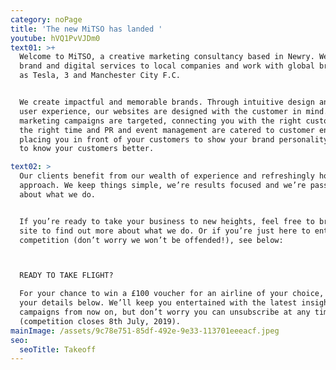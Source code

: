 ```yaml
---
category: noPage
title: 'The new MiTSO has landed '
youtube: hVQ1PvVJDm0
text01: >+
  Welcome to MiTSO, a creative marketing consultancy based in Newry. We deliver
  brand and digital services to local companies and work with global brands such
  as Tesla, 3 and Manchester City F.C.


  We create impactful and memorable brands. Through intuitive design and clever
  user experience, our websites are designed with the customer in mind. Digital
  marketing campaigns are targeted, connecting you with the right customers at
  the right time and PR and event management are catered to customer engagement,
  placing you in front of your customers to show your brand personality and get
  to know your customers better.

text02: >
  Our clients benefit from our wealth of experience and refreshingly honest
  approach. We keep things simple, we’re results focused and we’re passionate
  about what we do.


  If you’re ready to take your business to new heights, feel free to browse our
  site to find out more about what we do. Or if you’re just here to enter our
  competition (don’t worry we won’t be offended!), see below:



  READY TO TAKE FLIGHT?

  For your chance to win a £100 voucher for an airline of your choice, fill in
  your details below. We’ll keep you entertained with the latest insights and
  campaigns from now on, but don’t worry you can unsubscribe at any time
  (competition closes 8th July, 2019).
mainImage: /assets/9c78e751-85df-492e-9e33-113701eeeacf.jpeg
seo:
  seoTitle: Takeoff
---
```


